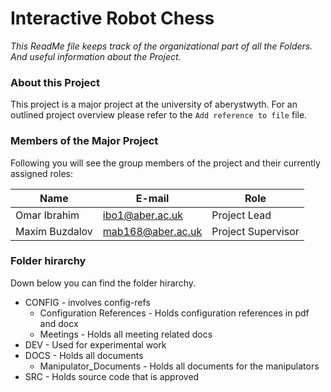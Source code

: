 # Interactive Robot Chess

*This ReadMe file keeps track of the organizational part of all the Folders. And useful information about the Project.*

### About this Project
This project is a major project at the university of aberystwyth. For an outlined project overview please refer to the `Add reference to file` file.

### Members of the Major Project
Following you will see the group members of the project and their currently assigned roles:

Name | E-mail | Role
------------ | ------------- | -------------
Omar Ibrahim | ibo1@aber.ac.uk | Project Lead
Maxim Buzdalov | mab168@aber.ac.uk | Project Supervisor

### Folder hirarchy
Down below you can find the folder hirarchy.

* CONFIG						- involves config-refs
    * Configuration References  - Holds configuration references in pdf and docx
	* Meetings					- Holds all meeting related docs
* DEV							- Used for experimental work
* DOCS                          - Holds all documents
    * Manipulator_Documents     - Holds all documents for the manipulators
* SRC                           - Holds source code that is approved
